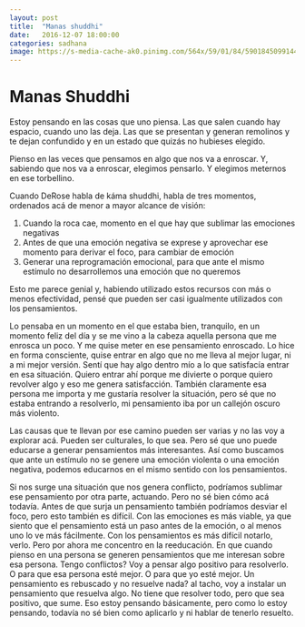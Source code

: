 ```yaml
---
layout: post
title:  "Manas shuddhi"
date:   2016-12-07 18:00:00
categories: sadhana
image: https://s-media-cache-ak0.pinimg.com/564x/59/01/84/59018450991445ca2c6ca69380097dc6.jpg
---
```



Manas Shuddhi
==============

Estoy pensando en las cosas que uno piensa. Las que salen cuando hay espacio, cuando uno las deja.
Las que se presentan y generan remolinos y te dejan confundido y en un estado que quizás no hubieses elegido.

Pienso en las veces que pensamos en algo que nos va a enroscar. Y, sabiendo que nos va a enroscar, elegimos pensarlo.
Y elegimos meternos en ese torbellino.

Cuando DeRose habla de káma shuddhi, habla de tres momentos, ordenados acá de menor a mayor alcance de visión:

1) Cuando la roca cae, momento en el que hay que sublimar las emociones negativas
2) Antes de que una emoción negativa se exprese y aprovechar ese momento para derivar el foco, para cambiar de emoción
3) Generar una reprogramación emocional, para que ante el mismo estímulo no desarrollemos una emoción que no queremos

Esto me parece genial y, habiendo utilizado estos recursos con más o menos efectividad, pensé que pueden ser casi igualmente utilizados con los pensamientos.

Lo pensaba en un momento en el que estaba bien, tranquilo, en un momento feliz del día y se me vino a la cabeza aquella persona que me enrosca un poco. Y me quise meter en ese pensamiento enroscado. Lo hice en forma consciente, quise entrar en algo que no me lleva al mejor lugar, ni a mi mejor versión. Sentí que hay algo dentro mío a lo que satisfacía entrar en esa situación. Quiero entrar ahí porque me divierte o porque quiero revolver algo y eso me genera satisfacción.
También claramente esa persona me importa y me gustaría resolver la situación, pero sé que no estaba entrando a resolverlo, mi pensamiento iba por un callejón oscuro más violento.

Las causas que te llevan por ese camino pueden ser varias y no las voy a explorar acá. Pueden ser culturales, lo que sea.
Pero sé que uno puede educarse a generar pensamientos más interesantes. Así como buscamos que ante un estímulo no se genere una emoción violenta o una emoción negativa, podemos educarnos en el mismo sentido con los pensamientos.

Si nos surge una situación que nos genera conflicto, podríamos sublimar ese pensamiento por otra parte, actuando. Pero no sé bien cómo acá todavía.
Antes de que surja un pensamiento también podríamos desviar el foco, pero esto también es difícil. Con las emociones es más viable, ya que siento que el pensamiento está un paso antes de la emoción, o al menos uno lo ve más fácilmente. Con los pensamientos es más difícil notarlo, verlo.
Pero por ahora me concentro en la reeducación. En que cuando pienso en una persona se generen pensamientos que me interesan sobre esa persona. Tengo conflictos? Voy a pensar algo positivo para resolverlo. O para que esa persona esté mejor. O para que yo esté mejor. Un pensamiento es rebuscado y no resuelve nada? al tacho, voy a instalar un pensamiento que resuelva algo. No tiene que resolver todo, pero que sea positivo, que sume.
Eso estoy pensando básicamente, pero como lo estoy pensando, todavía no sé bien como aplicarlo y ni hablar de tenerlo resuelto.
